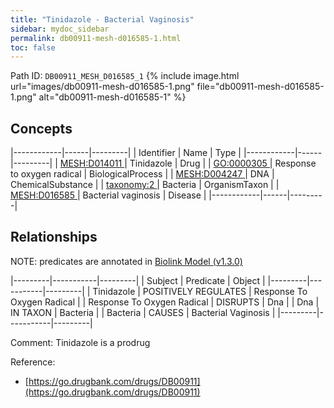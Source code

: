 ```yaml
---
title: "Tinidazole - Bacterial Vaginosis"
sidebar: mydoc_sidebar
permalink: db00911-mesh-d016585-1.html
toc: false 
---
```



Path ID: `DB00911_MESH_D016585_1`
{% include image.html url="images/db00911-mesh-d016585-1.png" file="db00911-mesh-d016585-1.png" alt="db00911-mesh-d016585-1" %}

## Concepts

|------------|------|---------|
| Identifier | Name | Type    |
|------------|------|---------|
| <a href="https://identifiers.org/MESH:D014011">MESH:D014011 </a> | Tinidazole | Drug |
| <a href="https://identifiers.org/GO:0000305">GO:0000305 </a> | Response to oxygen radical | BiologicalProcess |
| <a href="https://identifiers.org/MESH:D004247">MESH:D004247 </a> | DNA | ChemicalSubstance |
| <a href="https://identifiers.org/taxonomy:2">taxonomy:2 </a> | Bacteria | OrganismTaxon |
| <a href="https://identifiers.org/MESH:D016585">MESH:D016585 </a> | Bacterial vaginosis | Disease |
|------------|------|---------|

## Relationships


NOTE: predicates are annotated in <a href="https://github.com/biolink/biolink-model/releases/tag/v1.3.0">Biolink Model (v1.3.0)</a>

|---------|-----------|---------|
| Subject | Predicate | Object  |
|---------|-----------|---------|
| Tinidazole | POSITIVELY REGULATES | Response To Oxygen Radical |
| Response To Oxygen Radical | DISRUPTS | Dna |
| Dna | IN TAXON | Bacteria |
| Bacteria | CAUSES | Bacterial Vaginosis |
|---------|-----------|---------|

Comment: Tinidazole is a prodrug

Reference: 
  - [https://go.drugbank.com/drugs/DB00911](https://go.drugbank.com/drugs/DB00911)

